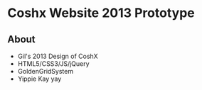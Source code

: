 Coshx Website 2013 Prototype
============================

About
-----
  * Gil's 2013 Design of CoshX
  * HTML5/CSS3/JS/jQuery
  * GoldenGridSystem
  * Yippie Kay yay

